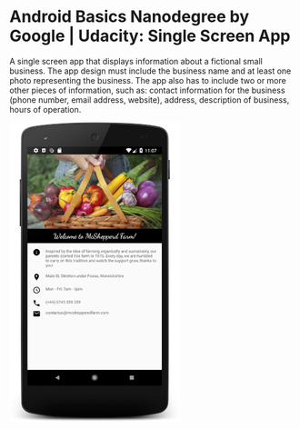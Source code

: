 # Android Basics Nanodegree by Google | Udacity: Single Screen App

A single screen app that displays information about a fictional small business. The app design must include the business name and at least one photo representing the business. The app also has to include two or more other pieces of information, such as: contact information for the business (phone number, email address, website), address, description of business, hours of operation.


<img src="https://raw.githubusercontent.com/angela-aciobanitei/android-first-farm/master/device-2018-10-25-first-farm-app.png" width="300"/>
